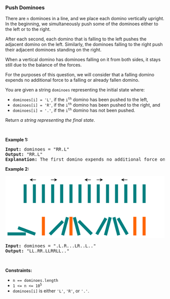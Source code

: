 
<h3>Push Dominoes</h3>
<div><p>There are <code>n</code> dominoes in a line, and we place each domino vertically upright. In the beginning, we simultaneously push some of the dominoes either to the left or to the right.</p>
<p>After each second, each domino that is falling to the left pushes the adjacent domino on the left. Similarly, the dominoes falling to the right push their adjacent dominoes standing on the right.</p>
<p>When a vertical domino has dominoes falling on it from both sides, it stays still due to the balance of the forces.</p>
<p>For the purposes of this question, we will consider that a falling domino expends no additional force to a falling or already fallen domino.</p>
<p>You are given a string <code>dominoes</code> representing the initial state where:</p>
<ul>
<li><code>dominoes[i] = 'L'</code>, if the <code>i<sup>th</sup></code> domino has been pushed to the left,</li>
<li><code>dominoes[i] = 'R'</code>, if the <code>i<sup>th</sup></code> domino has been pushed to the right, and</li>
<li><code>dominoes[i] = '.'</code>, if the <code>i<sup>th</sup></code> domino has not been pushed.</li>
</ul>
<p>Return <em>a string representing the final state</em>.</p>
<p> </p>
<p><strong>Example 1:</strong></p>
<pre><strong>Input:</strong> dominoes = "RR.L"
<strong>Output:</strong> "RR.L"
<strong>Explanation:</strong> The first domino expends no additional force on the second domino.
</pre>
<p><strong>Example 2:</strong></p>
<img alt="" src="assets/c88306cca5854ee9a926174f395ebb13.png" style="height: 196px; width: 512px;"/>
<pre><strong>Input:</strong> dominoes = ".L.R...LR..L.."
<strong>Output:</strong> "LL.RR.LLRRLL.."
</pre>
<p> </p>
<p><strong>Constraints:</strong></p>
<ul>
<li><code>n == dominoes.length</code></li>
<li><code>1 &lt;= n &lt;= 10<sup>5</sup></code></li>
<li><code>dominoes[i]</code> is either <code>'L'</code>, <code>'R'</code>, or <code>'.'</code>.</li>
</ul>
</div>
